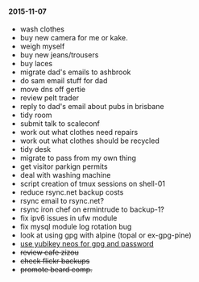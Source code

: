 #### 2015-11-07 ####

- wash clothes
- buy new camera for me or kake.
- weigh myself
- buy new jeans/trousers
- buy laces
- migrate dad's emails to ashbrook
- do sam email stuff for dad
- move dns off gertie
- review pelt trader
- reply to dad's email about pubs in brisbane
- tidy room
- submit talk to scaleconf
- work out what clothes need repairs
- work out what clothes should be recycled
- tidy desk
- migrate to pass from my own thing
- get visitor parkign permits
- deal with washing machine
- script creation of tmux sessions on shell-01
- reduce rsync.net backup costs
- rsync email to rsync.net?
- rsync iron chef on ermintrude to backup-1?
- fix ipv6 issues in ufw module
- fix mysql module log rotation bug
- look at using gpg with alpine (topal or ex-gpg-pine)
- [use yubikey neos for gpg and password](http://viccuad.me/blog/secure-yourself-part-1-airgapped-computer-and-GPG-smartcards/) 
- ~~review cafe zizou~~
- ~~check flickr backups~~
- ~~promote beard comp.~~
